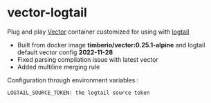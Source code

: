# vector-logtail
Plug and play [Vector](https://vector.dev/) container customized for using with [logtail](https://betterstack.com/logtail)

- Built from docker image __timberio/vector:0.25.1-alpine__ and logtail default vector config __2022-11-28__
- Fixed parsing compilation issue with latest vector
- Added multiline merging rule

Configuration through environment variables :
```
LOGTAIL_SOURCE_TOKEN: the logtail source token
```
